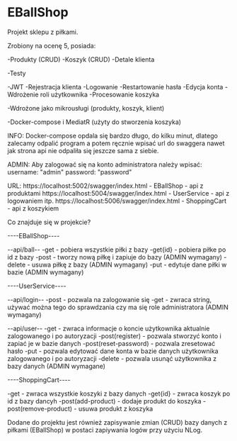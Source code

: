 # EBallShop

Projekt sklepu z piłkami.

Zrobiony na ocenę 5, posiada:

-Produkty (CRUD)
-Koszyk (CRUD)
-Detale klienta

-Testy

-JWT
-Rejestracja klienta
-Logowanie
-Restartowanie hasła
-Edycja konta
-Wdrożenie roli użytkownika
-Procesowanie koszyka

-Wdrożone jako mikrousługi (produkty, koszyk, klient)

-Docker-compose i MediatR (użyty do stworzenia koszyka)

INFO:
Docker-compose opdala się bardzo długo, do kilku minut, dlatego zalecamy odpalić program a potem ręcznie wpisać url do swaggera nawet jak strona api nie odpaliła się jeszcze sama z siebie.

ADMIN:
Aby zalogować się na konto administratora należy wpisać:
username: "admin"
password: "password"

URL:
https://localhost:5002/swagger/index.html - EBallShop - api z produktami
https://localhost:5004/swagger/index.html - UserService - api z logowaniem itp.
https://localhost:5006/swagger/index.html - ShoppingCart - api z koszykiem

Co znajduje się w projekcie?

----EBallShop----

--api/ball--
-get - pobiera wszystkie piłki z bazy
-get{id} - pobiera piłke po id z bazy
-post - tworzy nową piłkę i zapiuje do bazy (ADMIN wymagany)
-delete - usuwa piłkę z bazy (ADMIN wymagany)
-put - edytuje dane piłki w bazie (ADMIN wymagany)



----UserService----

--api/login--
-post - pozwala na zalogowanie się
-get - zwraca string, używać można tego do sprawdzania czy ma się role administratora (ADMIN wymagany)

--api/user--
-get - zwraca informacje o koncie użytkownika aktualnie zalogowanego i po autoryzacji
-post(register) - pozwala stworzyć konto i zapiać je w bazie danych
-post(reset-password) - pozwala zresetować hasło
-put - pozwala edytować dane konta w bazie danych użytkownika zalogowanego i po autoryzacji
-delete - pozwala usunąć użytkownika z bazy danych (ADMIN wymagane)



----ShoppingCart----

-get - zwraca wszystkie koszyki z bazy danych
-get{id} - zwraca koszyk po id z bazy dancyh
-post(add-product) - dodaje produkt do koszyka
-post(remove-product) - usuwa produkt z koszyka


Dodane do projektu jest również zapisywanie zmian (CRUD) bazy danych z piłkami (EBallShop) w postaci zapiywania logów przy użyciu NLog.







